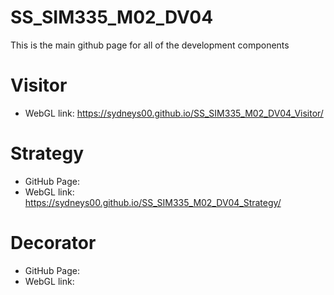 # SS_SIM335_M02_DV04
This is the main github page for all of the development components

# Visitor
- WebGL link: https://sydneys00.github.io/SS_SIM335_M02_DV04_Visitor/

# Strategy
- GitHub Page:
- WebGL link: https://sydneys00.github.io/SS_SIM335_M02_DV04_Strategy/

# Decorator
- GitHub Page:
- WebGL link: 
 
